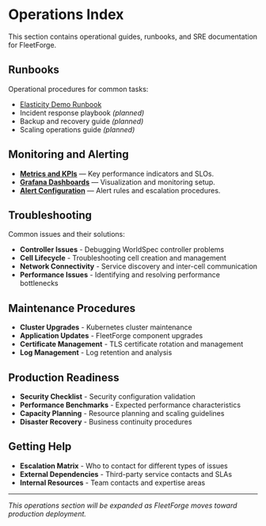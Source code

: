 # Operations Index

This section contains operational guides, runbooks, and SRE documentation for FleetForge.

## Runbooks

Operational procedures for common tasks:

- [Elasticity Demo Runbook](runbook-elasticity-demo.md)
- Incident response playbook *(planned)*
- Backup and recovery guide *(planned)*
- Scaling operations guide *(planned)*

## Monitoring and Alerting

- **[Metrics and KPIs](monitoring.md)** — Key performance indicators and SLOs.
- **[Grafana Dashboards](dashboards.md)** — Visualization and monitoring setup.
- **[Alert Configuration](alerts.md)** — Alert rules and escalation procedures.

## Troubleshooting

Common issues and their solutions:

- **Controller Issues** - Debugging WorldSpec controller problems
- **Cell Lifecycle** - Troubleshooting cell creation and management
- **Network Connectivity** - Service discovery and inter-cell communication
- **Performance Issues** - Identifying and resolving performance bottlenecks

## Maintenance Procedures

- **Cluster Upgrades** - Kubernetes cluster maintenance
- **Application Updates** - FleetForge component upgrades
- **Certificate Management** - TLS certificate rotation and management
- **Log Management** - Log retention and analysis

## Production Readiness

- **Security Checklist** - Security configuration validation
- **Performance Benchmarks** - Expected performance characteristics
- **Capacity Planning** - Resource planning and scaling guidelines
- **Disaster Recovery** - Business continuity procedures

## Getting Help

- **Escalation Matrix** - Who to contact for different types of issues
- **External Dependencies** - Third-party service contacts and SLAs
- **Internal Resources** - Team contacts and expertise areas

---

*This operations section will be expanded as FleetForge moves toward production deployment.*
